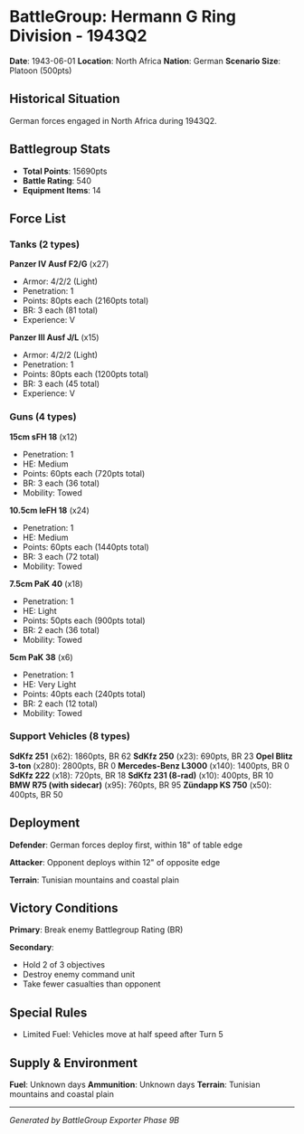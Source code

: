 # BattleGroup: Hermann G Ring Division - 1943Q2

**Date**: 1943-06-01
**Location**: North Africa
**Nation**: German
**Scenario Size**: Platoon (500pts)

## Historical Situation

German forces engaged in North Africa during 1943Q2.

## Battlegroup Stats

- **Total Points**: 15690pts
- **Battle Rating**: 540
- **Equipment Items**: 14

## Force List

### Tanks (2 types)

**Panzer IV Ausf F2/G** (x27)
- Armor: 4/2/2 (Light)
- Penetration: 1
- Points: 80pts each (2160pts total)
- BR: 3 each (81 total)
- Experience: V

**Panzer III Ausf J/L** (x15)
- Armor: 4/2/2 (Light)
- Penetration: 1
- Points: 80pts each (1200pts total)
- BR: 3 each (45 total)
- Experience: V

### Guns (4 types)

**15cm sFH 18** (x12)
- Penetration: 1
- HE: Medium
- Points: 60pts each (720pts total)
- BR: 3 each (36 total)
- Mobility: Towed

**10.5cm leFH 18** (x24)
- Penetration: 1
- HE: Medium
- Points: 60pts each (1440pts total)
- BR: 3 each (72 total)
- Mobility: Towed

**7.5cm PaK 40** (x18)
- Penetration: 1
- HE: Light
- Points: 50pts each (900pts total)
- BR: 2 each (36 total)
- Mobility: Towed

**5cm PaK 38** (x6)
- Penetration: 1
- HE: Very Light
- Points: 40pts each (240pts total)
- BR: 2 each (12 total)
- Mobility: Towed

### Support Vehicles (8 types)

**SdKfz 251** (x62): 1860pts, BR 62
**SdKfz 250** (x23): 690pts, BR 23
**Opel Blitz 3-ton** (x280): 2800pts, BR 0
**Mercedes-Benz L3000** (x140): 1400pts, BR 0
**SdKfz 222** (x18): 720pts, BR 18
**SdKfz 231 (8-rad)** (x10): 400pts, BR 10
**BMW R75 (with sidecar)** (x95): 760pts, BR 95
**Zündapp KS 750** (x50): 400pts, BR 50

## Deployment

**Defender**: German forces deploy first, within 18" of table edge

**Attacker**: Opponent deploys within 12" of opposite edge

**Terrain**: Tunisian mountains and coastal plain

## Victory Conditions

**Primary**: Break enemy Battlegroup Rating (BR)

**Secondary**:
- Hold 2 of 3 objectives
- Destroy enemy command unit
- Take fewer casualties than opponent

## Special Rules

- Limited Fuel: Vehicles move at half speed after Turn 5

## Supply & Environment

**Fuel**: Unknown days
**Ammunition**: Unknown days
**Terrain**: Tunisian mountains and coastal plain

---

*Generated by BattleGroup Exporter Phase 9B*
